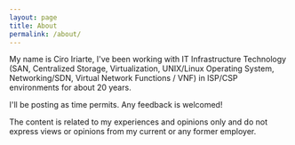 ```yaml
---
layout: page
title: About
permalink: /about/
---
```


My name is Ciro Iriarte, I've been working with IT Infrastructure Technology (SAN, Centralized Storage, Virtualization, UNIX/Linux Operating System, Networking/SDN, Virtual Network Functions / VNF) in ISP/CSP environments for about 20 years. 

I'll be posting as time permits. Any feedback is welcomed!

The content is related to my experiences and opinions only and do not express views or opinions from my current or any former employer.